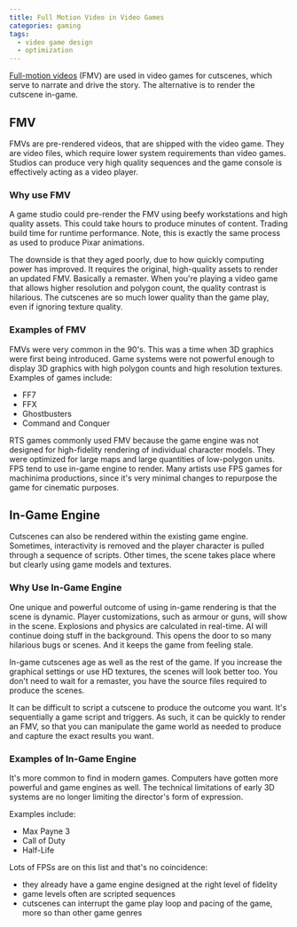 ```yaml
---
title: Full Motion Video in Video Games
categories: gaming
tags:
  - video game design
  - optimization
---
```


[Full-motion videos][1] (FMV) are used in video games for cutscenes, which serve to narrate and drive the story.
The alternative is to render the cutscene in-game.

[1]: https://en.wikipedia.org/wiki/Full-motion_video

## FMV

FMVs are pre-rendered videos, that are shipped with the video game.
They are video files, which require lower system requirements than video games.
Studios can produce very high quality sequences and the game console is effectively acting as a video player.

### Why use FMV

A game studio could pre-render the FMV using beefy workstations and high quality assets.
This could take hours to produce minutes of content.
Trading build time for runtime performance.
Note, this is exactly the same process as used to produce Pixar animations.

The downside is that they aged poorly, due to how quickly computing power has improved.
It requires the original, high-quality assets to render an updated FMV.
Basically a remaster.
When you're playing a video game that allows higher resolution and polygon count, the quality contrast is hilarious.
The cutscenes are so much lower quality than the game play, even if ignoring texture quality.

### Examples of FMV

FMVs were very common in the 90's.
This was a time when 3D graphics were first being introduced.
Game systems were not powerful enough to display 3D graphics with high polygon counts and high resolution textures.
Examples of games include:

- FF7
- FFX
- Ghostbusters
- Command and Conquer

RTS games commonly used FMV because the game engine was not designed for high-fidelity rendering of individual
character models.
They were optimized for large maps and large quantities of low-polygon units.
FPS tend to use in-game engine to render.
Many artists use FPS games for machinima productions, since it's very minimal changes to repurpose the game for
cinematic purposes.

## In-Game Engine

Cutscenes can also be rendered within the existing game engine.
Sometimes, interactivity is removed and the player character is pulled through a sequence of scripts.
Other times, the scene takes place where but clearly using game models and textures.

### Why Use In-Game Engine

One unique and powerful outcome of using in-game rendering is that the scene is dynamic.
Player customizations, such as armour or guns, will show in the scene.
Explosions and physics are calculated in real-time.
AI will continue doing stuff in the background.
This opens the door to so many hilarious bugs or scenes.
And it keeps the game from feeling stale.

In-game cutscenes age as well as the rest of the game.
If you increase the graphical settings or use HD textures, the scenes will look better too.
You don't need to wait for a remaster, you have the source files required to produce the scenes.

It can be difficult to script a cutscene to produce the outcome you want.
It's sequentially a game script and triggers.
As such, it can be quickly to render an FMV, so that you can manipulate the game world as needed to produce and capture
the exact results you want.

### Examples of In-Game Engine

It's more common to find in modern games.
Computers have gotten more powerful and game engines as well.
The technical limitations of early 3D systems are no longer limiting the director's form of expression.

Examples include:

- Max Payne 3
- Call of Duty
- Half-Life

Lots of FPSs are on this list and that's no coincidence:

- they already have a game engine designed at the right level of fidelity
- game levels often are scripted sequences
- cutscenes can interrupt the game play loop and pacing of the game, more so than other game genres

